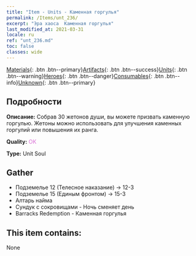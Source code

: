 ```yaml
---
title: "Item - Units - Каменная горгулья"
permalink: /Items/unt_236/
excerpt: "Эра хаоса  Каменная горгулья"
last_modified_at: 2021-03-31
locale: ru
ref: "unt_236.md"
toc: false
classes: wide
---
```

 [Materials](/ru/Items/){: .btn .btn--primary}[Artifacts](/ru/Items/Artifacts/){: .btn .btn--success}[Units](/ru/Items/Units/){: .btn .btn--warning}[Heroes](/ru/Items/Heroes/){: .btn .btn--danger}[Consumables](/ru/Items/Consumables/){: .btn .btn--info}[Unknown](/ru/Items/Unknown/){: .btn .btn--primary}

## Подробности
 **Описание:** Собрав 30 жетонов души, вы можете призвать каменную горгулью. Жетоны можно использовать для улучшения каменных горгулий или повышения их ранга.

 **Quality:** <span style="color: #DA70D6">OK</span>

 **Type:** Unit Soul

## Gather

*    Подземелье 12 (Телесное наказание) -> 12-3 
*    Подземелье 15 (Единым фронтом) -> 15-3 
*    Алтарь найма 
*    Сундук с сокровищами - Ночь сменяет день 
*    Barracks Redemption - Каменная горгулья 

## This item contains:

  None

